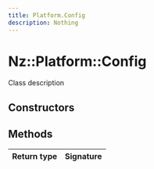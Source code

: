 ```yaml
---
title: Platform.Config
description: Nothing
---
```


# Nz::Platform::Config

Class description

## Constructors


## Methods

| Return type | Signature |
| ----------- | --------- |
